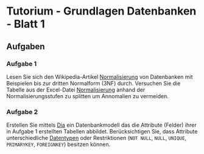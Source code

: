 # Tutorium - Grundlagen Datenbanken - Blatt 1

## Aufgaben

### Aufgabe 1
Lesen Sie sich den Wikipedia-Artikel [Normalisierung](https://de.wikipedia.org/wiki/Normalisierung_(Datenbank)) von Datenbanken mit Beispielen bis zur dritten Normalform (3NF) durch. Versuchen Sie die Tabelle aus der Excel-Datei [Normalisierung](./xls/normalisierung.xlsx) anhand der Normalisierungsstufen zu splitten um Annomalien zu vermeiden.

### Aufgabe 2
Erstellen Sie mittels [Dia](http://dia-installer.de/index.html.de) ein Datenbankmodell das die Attribute (Felder) ihrer in Aufgabe 1 erstellten Tabellen abbildet. Berücksichtigen Sie, dass Attribute unterschiedliche [Datentypen](http://www.datenbank-sql.de/oracle-datentypen.htm) oder Restriktionen  (`NOT NULL`, `NULL`, `UNIQUE`, `PRIMARYKEY`, `FOREIGNKEY`) besitzen können.




